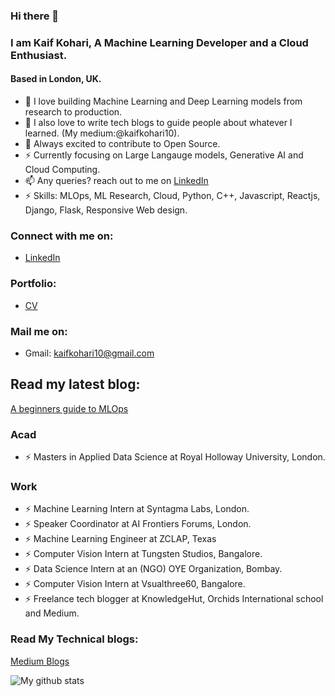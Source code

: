 ### Hi there 👋 
### I am Kaif Kohari, A Machine Learning Developer and a Cloud Enthusiast.
#### Based in London, UK.

* 🔭 I love building Machine Learning and Deep Learning models from research to production.
* 🔭 I also love to write tech blogs to guide people about whatever I learned. (My medium:@kaifkohari10).
* 🤔 Always excited to contribute to Open Source.
* ⚡ Currently focusing on Large Langauge models, Generative AI and Cloud Computing.
* 📫 Any queries? reach out to me on [LinkedIn](https://www.linkedin.com/in/kaif-kohari-a34433190/)
* ⚡ Skills: MLOps, ML Research, Cloud, Python, C++, Javascript, Reactjs, Django, Flask, Responsive Web design.


### Connect with me on:
* [LinkedIn](https://www.linkedin.com/in/kaif-kohari-a34433190/)

### Portfolio:
* [CV]((https://kaif10.github.io/ML%20Developer.pdf))
### Mail me on:
* Gmail: kaifkohari10@gmail.com

## Read my latest blog:
[A beginners guide to MLOps](https://medium.com/@kaifkohari10/a-beginners-guide-to-mlops-f762e61ad1f0)

### Acad
* ⚡ Masters in Applied Data Science at Royal Holloway University, London.

### Work
* ⚡ Machine Learning Intern at Syntagma Labs, London.
* ⚡ Speaker Coordinator at AI Frontiers Forums, London.
* ⚡ Machine Learning Engineer at ZCLAP, Texas
* ⚡ Computer Vision Intern at Tungsten Studios, Bangalore.
* ⚡ Data Science Intern at an (NGO) OYE Organization, Bombay.
* ⚡ Computer Vision Intern at Vsualthree60, Bangalore.
* ⚡ Freelance tech blogger at KnowledgeHut, Orchids International school and Medium.



### Read My Technical blogs:
[Medium Blogs](https://medium.com/@kaifkohari10)



![My github stats](https://github-readme-stats.vercel.app/api?username=Kaif10)

